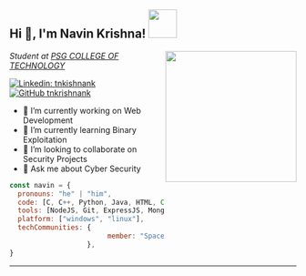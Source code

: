 <!--### Hi 👋, I'm Navin Krishna-->

<!--
**tnkrishnank/tnkrishnank** is a ✨ _special_ ✨ repository because its `README.md` (this file) appears on your GitHub profile.

Here are some ideas to get you started:

- 🔭 I’m currently working on ...
- 🌱 I’m currently learning ...
- 👯 I’m looking to collaborate on ...
- 🤔 I’m looking for help with ...
- 💬 Ask me about ...
- 📫 How to reach me: ...
- 😄 Pronouns: ...
- ⚡ Fun fact: ...
-->

<h2> Hi 👋, I'm Navin Krishna! <img src="https://media.giphy.com/media/mGcNjsfWAjY5AEZNw6/giphy.gif" width="50"></h2>
<img align='right' src="https://cdn.dribbble.com/users/3943049/screenshots/14032596/media/9e39cf22d33b4d2b77e9f270f2f06f6e.gif" width="230">
<p><em>Student at <a href="https://www.psgtech.edu/">PSG COLLEGE OF TECHNOLOGY</a></em></p>

[![Linkedin: tnkishnank](https://img.shields.io/badge/-tnkrishnank-blue?style=flat-square&logo=Linkedin&logoColor=white&link=https://www.linkedin.com/in/tnkrishnank/)](https://www.linkedin.com/in/tnkrishnank/)
[![GitHub tnkrishnank](https://img.shields.io/github/followers/tnkrishnank?label=follow&style=social)](https://github.com/tnkrishnank)

- 🔭 I’m currently working on Web Development
- 🌱 I’m currently learning Binary Exploitation
- 👯 I’m looking to collaborate on Security Projects
- 💬 Ask me about Cyber Security

```javascript
const navin = {
  pronouns: "he" | "him",
  code: [C, C++, Python, Java, HTML, CSS, Javascript, PL/SQL],
  tools: [NodeJS, Git, ExpressJS, MongoDB, Flask, Bootstrap],
  platform: ["windows", "linux"],
  techCommunities: {
                        member: "Space Center",
                   },
}
```
---
